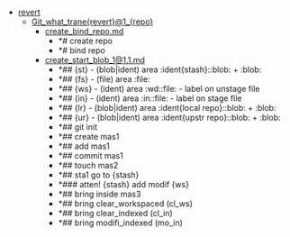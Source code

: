 - <a href = "E:\Node_projects\Node_Way\NBase\_Md\_Index\_Git\contaners\Workout_this\blobs_for_taining\revert\cat.revert\dir.revert.md">revert</a>
    - <a href = "E:\Node_projects\Node_Way\NBase\_Md\_Index\_Git\contaners\Workout_this\blobs_for_taining\revert\Git_what_trane{revert}@1_{repo}\cat.Git_what_trane{revert}@1_{repo}\dir.Git_what_trane{revert}@1_{repo}.md">Git_what_trane{revert}@1_{repo}</a>
        - <a href = "E:\Node_projects\Node_Way\NBase\_Md\_Index\_Git\contaners\Workout_this\blobs_for_taining\revert\Git_what_trane{revert}@1_{repo}\create_bind_repo.md">create_bind_repo.md</a>
            - *# create repo
            - *# bind repo
        - <a href = "E:\Node_projects\Node_Way\NBase\_Md\_Index\_Git\contaners\Workout_this\blobs_for_taining\revert\Git_what_trane{revert}@1_{repo}\create_start_blob_1@1.1.md">create_start_blob_1@1.1.md</a>
            - *## {st} - (blob|ident) area :ident{stash}::blob: + :blob:
            - *## {fs} - (file) area :file:
            - *## {ws} - (ident) area :wd::file: - label on unstage file 
            - *## {in} - (ident) area :in::file: - label on stage file
            - *## {lr} - (blob|ident) area :ident{local repo}::blob: + :blob:
            - *## {ur} - (blob|ident) area :ident{upstr repo}::blob: + :blob:
            - *## git init
            - *## create mas1
            - *##  add mas1
            - *## commit mas1
            - *## touch mas2
            - *## sta1 go to {stash}
            - *### atten! {stash} add modif {ws}
            - *## bring inside mas3   
            - *## bring clear_workspaced (cl_ws)
            - *## bring clear_indexed (cl_in)
            - *## bring modifi_indexed (mo_in)
    
